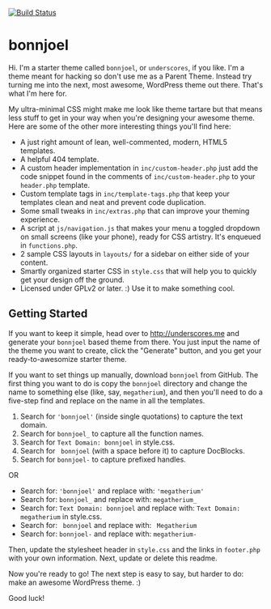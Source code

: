 [![Build Status](https://travis-ci.org/Automattic/bonnjoel.svg?branch=master)](https://travis-ci.org/Automattic/bonnjoel)

bonnjoel
===

Hi. I'm a starter theme called `bonnjoel`, or `underscores`, if you like. I'm a theme meant for hacking so don't use me as a Parent Theme. Instead try turning me into the next, most awesome, WordPress theme out there. That's what I'm here for.

My ultra-minimal CSS might make me look like theme tartare but that means less stuff to get in your way when you're designing your awesome theme. Here are some of the other more interesting things you'll find here:

* A just right amount of lean, well-commented, modern, HTML5 templates.
* A helpful 404 template.
* A custom header implementation in `inc/custom-header.php` just add the code snippet found in the comments of `inc/custom-header.php` to your `header.php` template.
* Custom template tags in `inc/template-tags.php` that keep your templates clean and neat and prevent code duplication.
* Some small tweaks in `inc/extras.php` that can improve your theming experience.
* A script at `js/navigation.js` that makes your menu a toggled dropdown on small screens (like your phone), ready for CSS artistry. It's enqueued in `functions.php`.
* 2 sample CSS layouts in `layouts/` for a sidebar on either side of your content.
* Smartly organized starter CSS in `style.css` that will help you to quickly get your design off the ground.
* Licensed under GPLv2 or later. :) Use it to make something cool.

Getting Started
---------------

If you want to keep it simple, head over to http://underscores.me and generate your `bonnjoel` based theme from there. You just input the name of the theme you want to create, click the "Generate" button, and you get your ready-to-awesomize starter theme.

If you want to set things up manually, download `bonnjoel` from GitHub. The first thing you want to do is copy the `bonnjoel` directory and change the name to something else (like, say, `megatherium`), and then you'll need to do a five-step find and replace on the name in all the templates.

1. Search for `'bonnjoel'` (inside single quotations) to capture the text domain.
2. Search for `bonnjoel_` to capture all the function names.
3. Search for `Text Domain: bonnjoel` in style.css.
4. Search for <code>&nbsp;bonnjoel</code> (with a space before it) to capture DocBlocks.
5. Search for `bonnjoel-` to capture prefixed handles.

OR

* Search for: `'bonnjoel'` and replace with: `'megatherium'`
* Search for: `bonnjoel_` and replace with: `megatherium_`
* Search for: `Text Domain: bonnjoel` and replace with: `Text Domain: megatherium` in style.css.
* Search for: <code>&nbsp;bonnjoel</code> and replace with: <code>&nbsp;Megatherium</code>
* Search for: `bonnjoel-` and replace with: `megatherium-`

Then, update the stylesheet header in `style.css` and the links in `footer.php` with your own information. Next, update or delete this readme.

Now you're ready to go! The next step is easy to say, but harder to do: make an awesome WordPress theme. :)

Good luck!
